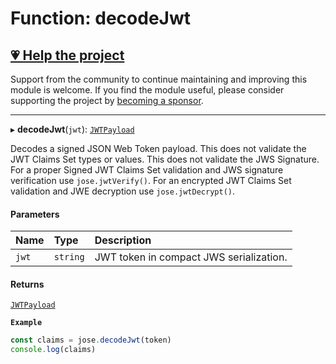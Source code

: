 # Function: decodeJwt

## [💗 Help the project](https://github.com/sponsors/panva)

Support from the community to continue maintaining and improving this module is welcome. If you find the module useful, please consider supporting the project by [becoming a sponsor](https://github.com/sponsors/panva).

---

▸ **decodeJwt**(`jwt`): [`JWTPayload`](../interfaces/types.JWTPayload.md)

Decodes a signed JSON Web Token payload. This does not validate the JWT Claims Set types or
values. This does not validate the JWS Signature. For a proper Signed JWT Claims Set validation
and JWS signature verification use `jose.jwtVerify()`. For an encrypted JWT Claims Set validation
and JWE decryption use `jose.jwtDecrypt()`.

#### Parameters

| Name | Type | Description |
| :------ | :------ | :------ |
| `jwt` | `string` | JWT token in compact JWS serialization. |

#### Returns

[`JWTPayload`](../interfaces/types.JWTPayload.md)

**`Example`**

```js
const claims = jose.decodeJwt(token)
console.log(claims)
```
